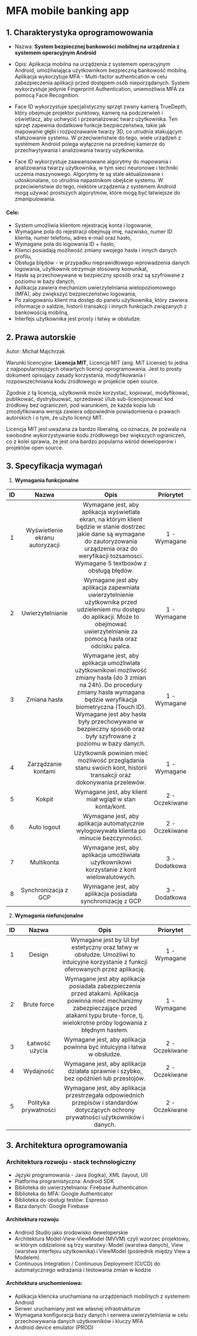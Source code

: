 # MFA mobile banking app

## 1. Charakterystyka oprogramowowania

* Nazwa: **System bezpiecznej bankowości mobilnej na urządzenia z systemem operacyjnym Android**
* Opis: Aplikacja mobilna na urządzenia z systemem operacyjnym Android, umożliwiająca użytkownikom bezpieczną bankowość mobilną. Aplikacja wykorzytuje MFA - Multi-factor authentication w celu zabezpieczenia aplikacji przed dostępem osób nieporządanych. System wykorzystuje jedynie Fingerprint Authentication, uniemożliwia MFA za pomocą Face Recognition.


* Face ID wykorzystuje specjalistyczny sprzęt zwany kamerą TrueDepth, który obejmuje projektor punktowy, kamerę na podczerwień i oświetlacz, aby uchwycić i przeanalizować twarz użytkownika. Ten sprzęt zapewnia dodatkowe funkcje bezpieczeństwa, takie jak mapowanie głębi i rozpoznawanie twarzy 3D, co utrudnia atakującym sfałszowanie systemu. W przeciwieństwie do tego, wiele urządzeń z systemem Android polega wyłącznie na przedniej kamerze do przechwytywania i analizowania twarzy użytkownika.

* Face ID wykorzystuje zaawansowane algorytmy do mapowania i analizowania twarzy użytkownika, w tym sieci neuronowe i techniki uczenia maszynowego. Algorytmy te są stale aktualizowane i udoskonalane, co utrudnia napastnikom obejście systemu. W przeciwieństwie do tego, niektóre urządzenia z systemem Android mogą używać prostszych algorytmów, które mogą być łatwiejsze do zmanipulowania.


#### Cele: 
* System umożliwia klientom rejestrację konta i logowanie,
* Wymagane pola do rejestracji obejmują imię, nazwisko, numer ID klienta, numer telefonu, adres e-mail oraz hasło,
* Wymagane pola do logowania ID + hasło,
* Klienci posiadają możliwość zmiany swojego hasła i innych danych profilu,
* Obsługa blędów - w przypadku nieprawidłowego wprowadzenia danych logowania, użytkownik otrzymuje stosowny komunikat,
* Hasła są przechowywane w bezpieczny sposób oraz są szyfrowane z poziomu w bazy danych,
* Aplikacja zawiera mechanizm uwierzytelniania wielopoziomowego (MFA), aby zwiększyć bezpieczeństwo logowania,
* Po zalogowaniu klient ma dostęp do panelu użytkownika, który zawiera informacje o saldzie, historii transakcji i innych funkcjach związanych z bankowością mobilną,
* Interfejs użytkownika jest prosty i łatwy w obsłudze.

## 2. Prawa autorskie

Autor: Michał Majchrzak

Warunki licencyjne: **Licencja MIT**, Licencja MIT (ang. MIT License) to jedna z najpopularniejszych otwartych licencji oprogramowania. Jest to prosty dokument opisujący zasady korzystania, modyfikowania i rozpowszechniania kodu źródłowego w projekcie open source.

Zgodnie z tą licencją, użytkownik może korzystać, kopiować, modyfikować, publikować, dystrybuować, sprzedawać i/lub sub-licencjonować kod źródłowy bez ograniczeń, pod warunkiem, że każda kopia lub zmodyfikowana wersja zawiera odpowiednie powiadomienia o prawach autorskich i o tym, że użyto licencji MIT.

Licencja MIT jest uważana za bardzo liberalną, co oznacza, że pozwala na swobodne wykorzystywanie kodu źródłowego bez większych ograniczeń, co z kolei sprawia, że jest ona bardzo popularna wśród deweloperów i projektów open source.

## 3. Specyfikacja wymagań
1) **Wymagania funkcjonalne** 

|**ID**|**Nazwa**|**Opis**|**Priorytet**|
| :-: | :-: | :-: | :-: |
|1|Wyświetlenie ekranu autoryzacji| Wymagane jest, aby aplikacja wyświetlała ekran, na którym klient będzie w stanie dostrzec jakie dane są wymagane do zautoryzowania urządzenia oraz do weryfikacji tożsamosci. Wymagane 5 textboxów z obsługą błędów.|1 - Wymagane|
|2|Uwierzytelnianie| Wymagane jest aby aplikacja zapewniała uwierzytelnienie użytkownika przed udzieleniem mu dostępu do aplikacji. Może to obejmować uwierzytelnianie za pomocą hasła oraz odcisku palca. |1 - Wymagane|
|3|Zmiana hasła| Wymagane jest, aby aplikacja umożliwiała użytkownikowi możliwość zmiany hasła (do 3 zmian na 24h). Do procedury zmiany hasła wymagana będzie weryfikacja biometryczna (Touch ID). Wymagane jest aby hasła były przechowywane w bezpieczny sposób oraz były szyfrowane z poziomu w bazy danych. |1 - Wymagane|
|4|Zarządzanie kontami| Użytkownik powinien mieć możliwość przeglądania stanu swoich kont, historii transakcji oraz dokonywania przelewów. |1 - Wymagane|
|5|Kokpit| Wymagane jest, aby klient miał wgląd w stan konta/kont. |2 - Oczekiwane|
|6|Auto logout| Wymagane jest, aby aplikacja automatycznie wylogowywała klienta po minucie bezczynności. |2 - Oczekiwane|
|7|Multikonta| Wymagane jest, aby aplikacja umożliwiała użytkownikowi korzystanie z kont wielowalutowych. |3 - Dodatkowa|
|8|Synchronizacja z GCP| Wymagane jest, aby aplikacja posiadała synchronizację z GCP |3 - Dodatkowa|

2) **Wymagania niefuncjonalne**

|**ID**|**Nazwa**|**Opis**|**Priorytet**|
| :-: | :-: | :-: | :-: |
|1|Design|Wymagane jest by UI był estetyczny oraz łatwy w obsłudze. Umożliwi to intuicyjne korzystanie z funkcji oferowanych przez aplikację. |1 - Wymagane|
|2|Brute force| Wymagane jest aby aplikacja posiadała zabezpieczenia przed atakami. Aplikacja powinna mieć mechanizmy zabezpieczające przed atakami typu brute-force, tj. wielokrotne próby logowania z błędnym hasłem. |1 - Wymagane|
|3|Łatwość użycia| Wymagane jest, aby aplikacja powinna być intuicyjna i łatwa w obsłudze. |2 - Oczekiwane|
|4|Wydajność| Wymagane jest, aby aplikacja działała sprawnie i szybko, bez opóźnień lub przestojów. |2 - Oczekiwane|
|5|Polityka prywatności| Wymagane jest, aby aplikacja przestrzegała odpowiednich przepisów i standardów dotyczących ochrony prywatności użytkowników i danych. |2 - Oczekiwane|


## 3. Architektura oprogramowania
### Architektura rozwoju - stack technologiczny
- Języki programowania - Java (logika), XML (layout, UI)
- Platforma programistyczna: Android SDK
- Biblioteka do uwierzytelniania: Firebase Authentication
- Biblioteka do MFA: Google Authenticator
- Biblioteka do obsługi testów: Espresso
- Baza danych: Google Firebase

#### Architektura rozwoju
- Android Studio jako środowisko deweloperskie
- Architektura Model-View-ViewModel (MVVM) czyli wzorzec projektowy, w którym oddzielone są trzy warstwy: Model (warstwa danych), View (warstwa interfejsu użytkownika) i ViewModel (pośrednik między View a Modelem).
- Continuous Integration / Continuous Deployment (CI/CD) do automatycznego wdrażania i testowania zmian w kodzie

#### Architektura uruchomieniowa:
- Aplikacja kliencka uruchamiana na urządzeniach mobilnych z systemem Android
- Serwer uruchamiany jest we własnej infrastrukturze
- Wymagana konfiguracja bazy danych i serwera uwierzytelniania w celu przechowywania danych użytkowników i kluczy MFA
- Android device emulator (PROD)

